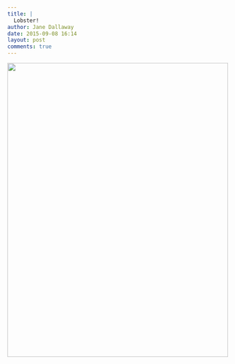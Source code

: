 ```yaml
---
title: |
  Lobster!
author: Jane Dallaway
date: 2015-09-08 16:14
layout: post
comments: true
---
```


<div><a href="http://static.skitters.dallaway.com/tp_IMG_3463.JPG"><img src="http://static.skitters.dallaway.com/tp_thumb_IMG_3463.JPG" width="500" height="667"/></a></div>



  




      
